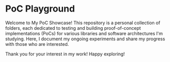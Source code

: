 # PoC Playground
Welcome to My PoC Showcase! This repository is a personal collection of folders, each dedicated to testing and building proof-of-concept implementations (PoCs) for various libraries and software architectures I'm studying. Here, I document my ongoing experiments and share my progress with those who are interested.

Thank you for your interest in my work! Happy exploring!